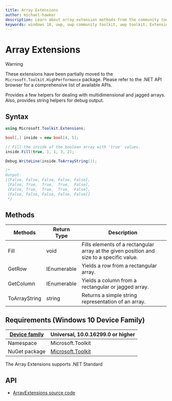 ```yaml
---
title: Array Extensions
author: michael-hawker
description: Learn about array extension methods from the community toolkit. See code examples and view requirements.
keywords: windows 10, uwp, uwp community toolkit, uwp toolkit, Extensions, array
---
```


# Array Extensions

> [!WARNING]
> These extensions have been partially moved to the `Microsoft.Toolkit.HighPerformance` package. Please refer to the .NET API browser for a comprehensive list of available APIs.

Provides a few helpers for dealing with multidimensional and jagged arrays. Also, provides string helpers for debug output.

## Syntax

```csharp
using Microsoft.Toolkit.Extensions;

bool[,] inside = new bool[4, 5];

// Fill the inside of the boolean array with 'true' values.
inside.Fill(true, 1, 1, 3, 2);

Debug.WriteLine(inside.ToArrayString());

/*
Output:
[[False, False, False, False, False],
 [False, True,  True,  True,  False],
 [False, True,  True,  True,  False],
 [False, False, False, False, False]]
 */
```

## Methods

| Methods | Return Type | Description |
| -- | -- | -- |
| Fill | void | Fills elements of a rectangular array at the given position and size to a specific value. |
| GetRow | IEnumerable | Yields a row from a rectangular array. |
| GetColumn | IEnumerable | Yields a column from a rectangular or jagged array. |
| ToArrayString | string | Returns a simple string representation of an array. |

## Requirements (Windows 10 Device Family)

| [Device family](/windows/uwp/get-started/universal-application-platform-guide) | Universal, 10.0.16299.0 or higher |
| --- | --- |
| Namespace | Microsoft.Toolkit |
| NuGet package | [Microsoft.Toolkit](https://www.nuget.org/packages/Microsoft.Toolkit/) |

The Array Extensions supports .NET Standard

## API

* [ArrayExtensions source code](https://github.com/windows-toolkit/WindowsCommunityToolkit/blob/rel/7.1.0/Microsoft.Toolkit/Extensions/ArrayExtensions.cs)
